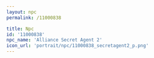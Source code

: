 ```yaml
---
layout: npc
permalink: /11000838

title: Npc
id: '11000838'
npc_name: 'Alliance Secret Agent 2'
icon_url: 'portrait/npc/11000838_secretagent2_p.png'
---
```

